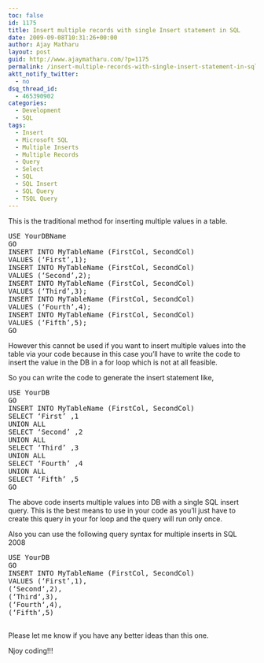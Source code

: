 ```yaml
---
toc: false
id: 1175
title: Insert multiple records with single Insert statement in SQL
date: 2009-09-08T10:31:26+00:00
author: Ajay Matharu
layout: post
guid: http://www.ajaymatharu.com/?p=1175
permalink: /insert-multiple-records-with-single-insert-statement-in-sql/
aktt_notify_twitter:
  - no
dsq_thread_id:
  - 465390902
categories:
  - Development
  - SQL
tags:
  - Insert
  - Microsoft SQL
  - Multiple Inserts
  - Multiple Records
  - Query
  - Select
  - SQL
  - SQL Insert
  - SQL Query
  - TSQL Query
---
```

This is the traditional method for inserting multiple values in a table. 

<pre name="code" class="sql">USE YourDBName
GO
INSERT INTO MyTableName (FirstCol, SecondCol)
VALUES (‘First’,1);
INSERT INTO MyTableName (FirstCol, SecondCol)
VALUES (‘Second’,2);
INSERT INTO MyTableName (FirstCol, SecondCol)
VALUES (‘Third’,3);
INSERT INTO MyTableName (FirstCol, SecondCol)
VALUES (‘Fourth’,4);
INSERT INTO MyTableName (FirstCol, SecondCol)
VALUES (‘Fifth’,5);
GO
</pre>

However this cannot be used if you want to insert multiple values into the table via your code because in this case you&#8217;ll have to write the code to insert the value in the DB in a for loop which is not at all feasible.

So you can write the code to generate the insert statement like,

<pre name="code" class="sql">USE YourDB
GO
INSERT INTO MyTableName (FirstCol, SecondCol)
SELECT ‘First’ ,1
UNION ALL
SELECT ‘Second’ ,2
UNION ALL
SELECT ‘Third’ ,3
UNION ALL
SELECT ‘Fourth’ ,4
UNION ALL
SELECT ‘Fifth’ ,5
GO
</pre>

The above code inserts multiple values into DB with a single SQL insert query. This is the best means to use in your code as you&#8217;ll just have to create this query in your for loop and the query will run only once.

Also you can use the following query syntax for multiple inserts in SQL 2008

<pre name="code" class="sql">USE YourDB
GO
INSERT INTO MyTableName (FirstCol, SecondCol)
VALUES (‘First’,1),
(‘Second‘,2),
(‘Third‘,3),
(‘Fourth‘,4),
(‘Fifth‘,5)

</pre>

Please let me know if you have any better ideas than this one.
  
Njoy coding!!!
